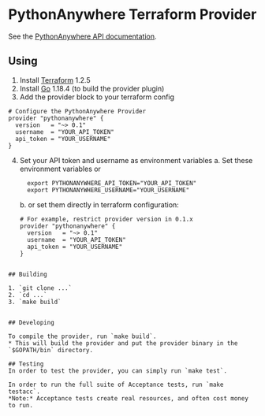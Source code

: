# PythonAnywhere Terraform Provider

See the [PythonAnywhere API documentation](https://help.pythonanywhere.com/pages/).

## Using
1. Install [Terraform](https://www.terraform.io/downloads.html) 1.2.5
2. Install [Go](https://golang.org/doc/install) 1.18.4 (to build the provider plugin)
3. Add the provider block to your terraform config
```
# Configure the PythonAnywhere Provider
provider "pythonanywhere" {
  version   = "~> 0.1"
  username  = "YOUR_API_TOKEN"
  api_token = "YOUR_USERNAME"
}

```
4. Set your API token and username as environment variables
    a. Set these environment variables or 
    ```
      export PYTHONANYWHERE_API_TOKEN="YOUR_API_TOKEN"
      export PYTHONANYWHERE_USERNAME="YOUR_USERNAME"
    ```
    
    b. or set them directly in terraform configuration:
    ```
    # For example, restrict provider version in 0.1.x
    provider "pythonanywhere" {
      version   = "~> 0.1"
      username  = "YOUR_API_TOKEN"
      api_token = "YOUR_USERNAME"
    }
  ```

## Building

1. `git clone ...`
2. `cd ...`
3. `make build`


## Developing

To compile the provider, run `make build`. 
  * This will build the provider and put the provider binary in the `$GOPATH/bin` directory.

## Testing
In order to test the provider, you can simply run `make test`.

In order to run the full suite of Acceptance tests, run `make testacc`.
  *Note:* Acceptance tests create real resources, and often cost money to run.